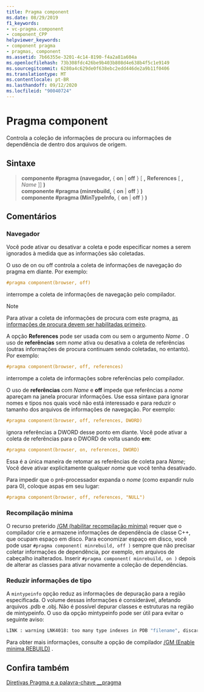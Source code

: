 ```yaml
---
title: Pragma component
ms.date: 08/29/2019
f1_keywords:
- vc-pragma.component
- component_CPP
helpviewer_keywords:
- component pragma
- pragmas, component
ms.assetid: 7b66355e-3201-4c14-8190-f4a2a81a604a
ms.openlocfilehash: 73b308fdc426be9b403b808d4e638b4f5c1e9149
ms.sourcegitcommit: 6280a4c629de0f638ebc2edd446de2a9b11f0406
ms.translationtype: MT
ms.contentlocale: pt-BR
ms.lasthandoff: 09/12/2020
ms.locfileid: "90040724"
---
```

# <a name="component-pragma"></a>Pragma component

Controla a coleção de informações de procura ou informações de dependência de dentro dos arquivos de origem.

## <a name="syntax"></a>Sintaxe

> **componente #pragma (navegador,** { **on** \| **off** } \[ **,** **References** \[ **,** *Name* ]] **)** \
> **componente #pragma (minrebuild,** { **on** \| **off** } **)** \
> **componente #pragma (MinTypeInfo,** { **on** \| **off** } **)**

## <a name="remarks"></a>Comentários

### <a name="browser"></a>Navegador

Você pode ativar ou desativar a coleta e pode especificar nomes a serem ignorados à medida que as informações são coletadas.

O uso de on ou off controla a coleta de informações de navegação do pragma em diante. Por exemplo:

```cpp
#pragma component(browser, off)
```

interrompe a coleta de informações de navegação pelo compilador.

> [!NOTE]
> Para ativar a coleta de informações de procura com este pragma, [as informações de procura devem ser habilitadas primeiro](../build/reference/building-browse-information-files-overview.md).

A opção **References** pode ser usada com ou sem o argumento *Name* . O uso de **referências** sem *nome* ativa ou desativa a coleta de referências (outras informações de procura continuam sendo coletadas, no entanto). Por exemplo:

```cpp
#pragma component(browser, off, references)
```

interrompe a coleta de informações sobre referências pelo compilador.

O uso de **referências** com *Name* e **off** impede que referências a *nome* apareçam na janela procurar informações. Use essa sintaxe para ignorar nomes e tipos nos quais você não está interessado e para reduzir o tamanho dos arquivos de informações de navegação. Por exemplo:

```cpp
#pragma component(browser, off, references, DWORD)
```

ignora referências a DWORD desse ponto em diante. Você pode ativar a coleta de referências para o DWORD de volta usando **em**:

```cpp
#pragma component(browser, on, references, DWORD)
```

Essa é a única maneira de retomar as referências de coleta para *Name*; Você deve ativar explicitamente qualquer *nome* que você tenha desativado.

Para impedir que o pré-processador expanda o *nome* (como expandir nulo para 0), coloque aspas em seu lugar:

```cpp
#pragma component(browser, off, references, "NULL")
```

### <a name="minimal-rebuild"></a>Recompilação mínima

O recurso preterido [/GM (habilitar recompilação mínima)](../build/reference/gm-enable-minimal-rebuild.md) requer que o compilador crie e armazene informações de dependência de classe C++, que ocupam espaço em disco. Para economizar espaço em disco, você pode usar `#pragma component( minrebuild, off )` sempre que não precisar coletar informações de dependência, por exemplo, em arquivos de cabeçalho inalterados. Inserir `#pragma component( minrebuild, on )` depois de alterar as classes para ativar novamente a coleção de dependências.

### <a name="reduce-type-information"></a>Reduzir informações de tipo

A `mintypeinfo` opção reduz as informações de depuração para a região especificada. O volume dessas informações é considerável, afetando arquivos .pdb e .obj. Não é possível depurar classes e estruturas na região de mintypeinfo. O uso da opção mintypeinfo pode ser útil para evitar o seguinte aviso:

```cmd
LINK : warning LNK4018: too many type indexes in PDB "filename", discarding subsequent type information
```

Para obter mais informações, consulte a opção de compilador [/GM (Enable minima REBUILD)](../build/reference/gm-enable-minimal-rebuild.md)  .

## <a name="see-also"></a>Confira também

[Diretivas Pragma e a palavra-chave __pragma](../preprocessor/pragma-directives-and-the-pragma-keyword.md)
